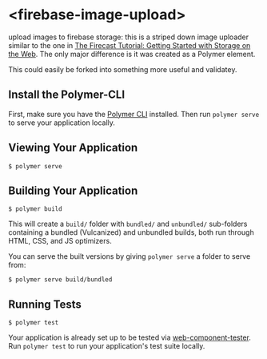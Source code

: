 # \<firebase-image-upload\>

upload images to firebase storage: this is a striped down image uploader similar to the one in [The Firecast Tutorial: Getting Started with Storage on the Web](https://youtu.be/SpxHVrpfGgU?list=PLl-K7zZEsYLnJVX_0zbKytptZGugPIbJR). The only major difference is it was created as a Polymer element.

This could easily be forked into something more useful and validatey.

## Install the Polymer-CLI

First, make sure you have the [Polymer CLI](https://www.npmjs.com/package/polymer-cli) installed. Then run `polymer serve` to serve your application locally.

## Viewing Your Application

```
$ polymer serve
```

## Building Your Application

```
$ polymer build
```

This will create a `build/` folder with `bundled/` and `unbundled/` sub-folders
containing a bundled (Vulcanized) and unbundled builds, both run through HTML,
CSS, and JS optimizers.

You can serve the built versions by giving `polymer serve` a folder to serve
from:

```
$ polymer serve build/bundled
```

## Running Tests

```
$ polymer test
```

Your application is already set up to be tested via [web-component-tester](https://github.com/Polymer/web-component-tester). Run `polymer test` to run your application's test suite locally.
